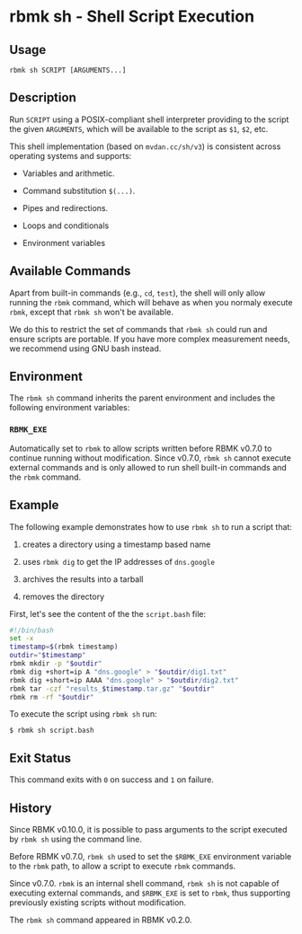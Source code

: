 
# rbmk sh - Shell Script Execution

## Usage

```
rbmk sh SCRIPT [ARGUMENTS...]
```

## Description

Run `SCRIPT` using a POSIX-compliant shell interpreter providing
to the script the given `ARGUMENTS`, which will be available to
the script as `$1`, `$2`, etc.

This shell implementation (based on `mvdan.cc/sh/v3`) is consistent
across operating systems and supports:

- Variables and arithmetic.

- Command substitution `$(...)`.

- Pipes and redirections.

- Loops and conditionals

- Environment variables

## Available Commands

Apart from built-in commands (e.g., `cd`, `test`), the shell will
only allow running the `rbmk` command, which will behave as when you
normaly execute `rbmk`, except that `rbmk sh` won't be available.

We do this to restrict the set of commands that `rbmk sh` could run
and ensure scripts are portable. If you have more complex measurement
needs, we recommend using GNU bash instead.

## Environment

The `rbmk sh` command inherits the parent environment and includes the
following environment variables:

### `RBMK_EXE`

Automatically set to `rbmk` to allow scripts written before RBMK
v0.7.0 to continue running without modification. Since v0.7.0, `rbmk sh`
cannot execute external commands and is only allowed to run shell
built-in commands and the `rbmk` command.

## Example

The following example demonstrates how to use `rbmk sh` to run a script that:

1. creates a directory using a timestamp based name

2. uses `rbmk dig` to get the IP addresses of `dns.google`

3. archives the results into a tarball

4. removes the directory

First, let's see the content of the the `script.bash` file:

```sh
#!/bin/bash
set -x
timestamp=$(rbmk timestamp)
outdir="$timestamp"
rbmk mkdir -p "$outdir"
rbmk dig +short=ip A "dns.google" > "$outdir/dig1.txt"
rbmk dig +short=ip AAAA "dns.google" > "$outdir/dig2.txt"
rbmk tar -czf "results_$timestamp.tar.gz" "$outdir"
rbmk rm -rf "$outdir"
```

To execute the script using `rbmk sh` run:

```
$ rbmk sh script.bash
```

## Exit Status

This command exits with `0` on success and `1` on failure.

## History

Since RBMK v0.10.0, it is possible to pass arguments to the script
executed by `rbmk sh` using the command line.

Before RBMK v0.7.0, `rbmk sh` used to set the `$RBMK_EXE` environment
variable to the `rbmk` path, to allow a script to execute `rbmk` commands.

Since v0.7.0. `rbmk` is an internal shell command, `rbmk sh` is not capable
of executing external commands, and `$RBMK_EXE` is set to `rbmk`, thus
supporting previously existing scripts without modification.

The `rbmk sh` command appeared in RBMK v0.2.0.
